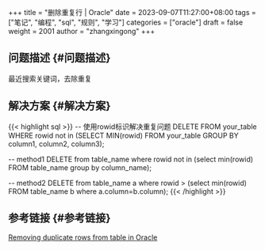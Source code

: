 +++
title = "删除重复行 | Oracle"
date = 2023-09-07T11:27:00+08:00
tags = ["笔记", "编程", "sql", "规则", "学习"]
categories = ["oracle"]
draft = false
weight = 2001
author = "zhangxingong"
+++

## 问题描述 {#问题描述}

最近搜索关键词，去除重复


## 解决方案 {#解决方案}

{{< highlight sql >}}
-- 使用rowid标识解决重复问题
DELETE FROM your_table
WHERE rowid not in
(SELECT MIN(rowid)
FROM your_table
GROUP BY column1, column2, column3);

-- method1
DELETE from table_name where rowid not in (select min(rowid) FROM table_name group by column_name);

-- method2
DELETE from table_name a where rowid > (select min(rowid) FROM table_name b where a.column=b.column);
{{< /highlight >}}


## 参考链接 {#参考链接}

[Removing duplicate rows from table in Oracle](https://stackoverflow.com/questions/529098/removing-duplicate-rows-from-table-in-oracle)
